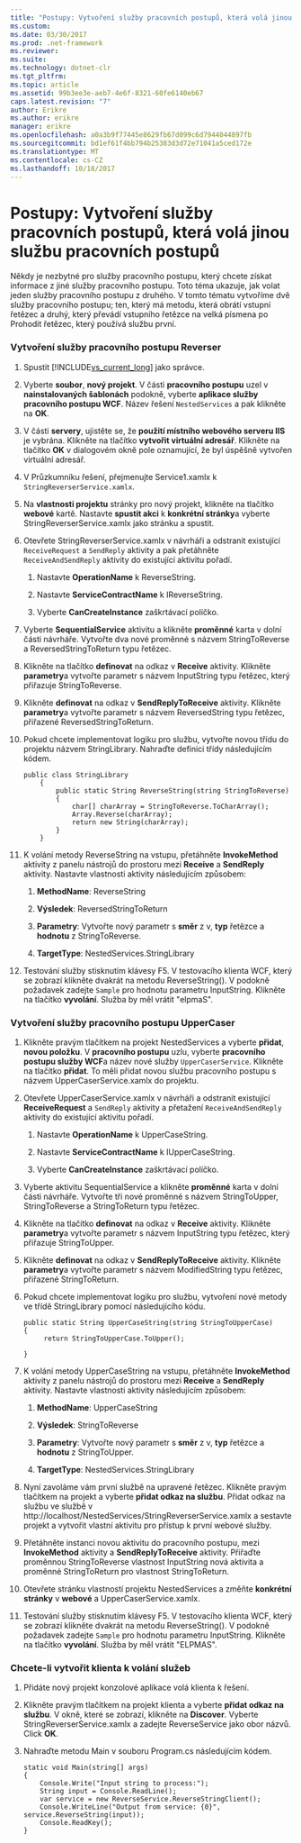 ```yaml
---
title: "Postupy: Vytvoření služby pracovních postupů, která volá jinou službu pracovních postupů"
ms.custom: 
ms.date: 03/30/2017
ms.prod: .net-framework
ms.reviewer: 
ms.suite: 
ms.technology: dotnet-clr
ms.tgt_pltfrm: 
ms.topic: article
ms.assetid: 99b3ee3e-aeb7-4e6f-8321-60fe6140eb67
caps.latest.revision: "7"
author: Erikre
ms.author: erikre
manager: erikre
ms.openlocfilehash: a0a3b9f77445e8629fb67d099c6d7944044897fb
ms.sourcegitcommit: bd1ef61f4bb794b25383d3d72e71041a5ced172e
ms.translationtype: MT
ms.contentlocale: cs-CZ
ms.lasthandoff: 10/18/2017
---
```

# <a name="how-to-create-a-workflow-service-that-calls-another-workflow-service"></a>Postupy: Vytvoření služby pracovních postupů, která volá jinou službu pracovních postupů
Někdy je nezbytné pro služby pracovního postupu, který chcete získat informace z jiné služby pracovního postupu.  Toto téma ukazuje, jak volat jeden služby pracovního postupu z druhého. V tomto tématu vytvoříme dvě služby pracovního postupu; ten, který má metodu, která obrátí vstupní řetězec a druhý, který převádí vstupního řetězce na velká písmena po Prohodit řetězec, který používá službu první.  
  
### <a name="to-create-the-reverser-workflow-service"></a>Vytvoření služby pracovního postupu Reverser  
  
1.  Spustit [!INCLUDE[vs_current_long](../../../../includes/vs-current-long-md.md)] jako správce.  
  
2.  Vyberte **soubor**, **nový projekt**. V části **pracovního postupu** uzel v **nainstalovaných šablonách** podokně, vyberte **aplikace služby pracovního postupu WCF**. Název řešení `NestedServices` a pak klikněte na **OK**.  
  
3.  V části **servery**, ujistěte se, že **použití místního webového serveru IIS** je vybrána. Klikněte na tlačítko **vytvořit virtuální adresář**. Klikněte na tlačítko **OK** v dialogovém okně pole oznamující, že byl úspěšně vytvořen virtuální adresář.  
  
4.  V Průzkumníku řešení, přejmenujte Service1.xamlx k `StringReverserService.xamlx`.  
  
5.  Na **vlastnosti projektu** stránky pro nový projekt, klikněte na tlačítko **webové** kartě. Nastavte **spustit akci** k **konkrétní stránky**a vyberte StringReverserService.xamlx jako stránku a spustit.  
  
6.  Otevřete StringReverserService.xamlx v návrháři a odstranit existující `ReceiveRequest` a `SendReply` aktivity a pak přetáhněte `ReceiveAndSendReply` aktivity do existující aktivitu pořadí.  
  
    1.  Nastavte **OperationName** k ReverseString.  
  
    2.  Nastavte **ServiceContractName** k IReverseString.  
  
    3.  Vyberte **CanCreateInstance** zaškrtávací políčko.  
  
7.  Vyberte **SequentialService** aktivitu a klikněte **proměnné** karta v dolní části návrháře. Vytvořte dva nové proměnné s názvem StringToReverse a ReversedStringToReturn typu řetězec.  
  
8.  Klikněte na tlačítko **definovat** na odkaz v **Receive** aktivity. Klikněte **parametry**a vytvořte parametr s názvem InputString typu řetězec, který přiřazuje StringToReverse.  
  
9. Klikněte **definovat** na odkaz v **SendReplyToReceive** aktivity. Klikněte **parametry**a vytvořte parametr s názvem ReversedString typu řetězec, přiřazené ReversedStringToReturn.  
  
10. Pokud chcete implementovat logiku pro službu, vytvořte novou třídu do projektu názvem StringLibrary.  Nahraďte definici třídy následujícím kódem.  
  
    ```  
    public class StringLibrary  
        {  
            public static String ReverseString(string StringToReverse)  
            {  
                char[] charArray = StringToReverse.ToCharArray();  
                Array.Reverse(charArray);  
                return new String(charArray);  
            }  
        }  
    ```  
  
11. K volání metody ReverseString na vstupu, přetáhněte **InvokeMethod** aktivity z panelu nástrojů do prostoru mezi **Receive** a **SendReply** aktivity. Nastavte vlastnosti aktivity následujícím způsobem:  
  
    1.  **MethodName**: ReverseString  
  
    2.  **Výsledek**: ReversedStringToReturn  
  
    3.  **Parametry**: Vytvořte nový parametr s **směr** z v, **typ** řetězce a **hodnotu** z StringToReverse.  
  
    4.  **TargetType**: NestedServices.StringLibrary  
  
12. Testování služby stisknutím klávesy F5. V testovacího klienta WCF, který se zobrazí klikněte dvakrát na metodu ReverseString(). V podokně požadavek zadejte `Sample` pro hodnotu parametru InputString. Klikněte na tlačítko **vyvolání**. Služba by měl vrátit "elpmaS".  
  
### <a name="to-create-the-uppercaser-workflow-service"></a>Vytvoření služby pracovního postupu UpperCaser  
  
1.  Klikněte pravým tlačítkem na projekt NestedServices a vyberte **přidat**, **novou položku**. V **pracovního postupu** uzlu, vyberte **pracovního postupu služby WCF**a název nové služby `UpperCaserService`. Klikněte na tlačítko **přidat**. To měli přidat novou službu pracovního postupu s názvem UpperCaserService.xamlx do projektu.  
  
2.  Otevřete UpperCaserService.xamlx v návrháři a odstranit existující **ReceiveRequest** a `SendReply` aktivity a přetažení `ReceiveAndSendReply` aktivity do existující aktivitu pořadí.  
  
    1.  Nastavte **OperationName** k UpperCaseString.  
  
    2.  Nastavte **ServiceContractName** k IUpperCaseString.  
  
    3.  Vyberte **CanCreateInstance** zaškrtávací políčko.  
  
3.  Vyberte aktivitu SequentialService a klikněte **proměnné** karta v dolní části návrháře. Vytvořte tři nové proměnné s názvem StringToUpper, StringToReverse a StringToReturn typu řetězec.  
  
4.  Klikněte na tlačítko **definovat** na odkaz v **Receive** aktivity. Klikněte **parametry**a vytvořte parametr s názvem InputString typu řetězec, který přiřazuje StringToUpper.  
  
5.  Klikněte **definovat** na odkaz v **SendReplyToReceive** aktivity. Klikněte **parametry**a vytvořte parametr s názvem ModifiedString typu řetězec, přiřazené StringToReturn.  
  
6.  Pokud chcete implementovat logiku pro službu, vytvoření nové metody ve třídě StringLibrary pomocí následujícího kódu.  
  
    ```  
    public static String UpperCaseString(string StringToUpperCase)  
    {  
         return StringToUpperCase.ToUpper();  
  
    }  
    ```  
  
7.  K volání metody UpperCaseString na vstupu, přetáhněte **InvokeMethod** aktivity z panelu nástrojů do prostoru mezi **Receive** a **SendReply** aktivity. Nastavte vlastnosti aktivity následujícím způsobem:  
  
    1.  **MethodName**: UpperCaseString  
  
    2.  **Výsledek**: StringToReverse  
  
    3.  **Parametry**: Vytvořte nový parametr s **směr** z v, **typ** řetězce a **hodnotu** z StringToUpper.  
  
    4.  **TargetType**: NestedServices.StringLibrary  
  
8.  Nyní zavoláme vám první službě na upravené řetězec. Klikněte pravým tlačítkem na projekt a vyberte **přidat odkaz na službu**. Přidat odkaz na službu ve službě v http://localhost/NestedServices/StringReverserService.xamlx a sestavte projekt a vytvořit vlastní aktivitu pro přístup k první webové služby.  
  
9. Přetáhněte instanci novou aktivitu do pracovního postupu, mezi **InvokeMethod** aktivity a **SendReplyToReceive** aktivity. Přiřaďte proměnnou StringToReverse vlastnost InputString nová aktivita a proměnné StringToReturn pro vlastnost StringToReturn.  
  
10. Otevřete stránku vlastností projektu NestedServices a změňte **konkrétní stránky** v **webové** a UpperCaserService.xamlx.  
  
11. Testování služby stisknutím klávesy F5. V testovacího klienta WCF, který se zobrazí klikněte dvakrát na metodu ReverseString(). V podokně požadavek zadejte `Sample` pro hodnotu parametru InputString. Klikněte na tlačítko **vyvolání**. Služba by měl vrátit "ELPMAS".  
  
### <a name="to-create-a-client-to-call-the-services"></a>Chcete-li vytvořit klienta k volání služeb  
  
1.  Přidáte nový projekt konzolové aplikace volá klienta k řešení.  
  
2.  Klikněte pravým tlačítkem na projekt klienta a vyberte **přidat odkaz na službu**. V okně, které se zobrazí, klikněte na **Discover**. Vyberte StringReverserService.xamlx a zadejte ReverseService jako obor názvů.  Click **OK**.  
  
3.  Nahraďte metodu Main v souboru Program.cs následujícím kódem.  
  
    ```  
    static void Main(string[] args)  
    {  
        Console.Write("Input string to process:");  
        String input = Console.ReadLine();  
        var service = new ReverseService.ReverseStringClient();  
        Console.WriteLine("Output from service: {0}", service.ReverseString(input));  
        Console.ReadKey();  
    }  
    ```
